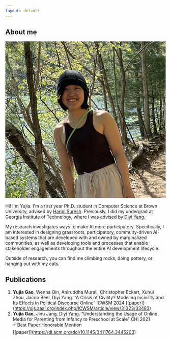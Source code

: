 ```yaml
---
layout: default
---
```

## About me

<img class="profile-picture" src="image.jpg">

Hi! I'm Yujia. I'm a first year Ph.D. student in Computer Science at Brown University, advised by [Harini Suresh](https://harinisuresh.com/). Previously, I did my undergrad at Georgia Institute of Technology, where I was advised by [Diyi Yang](https://cs.stanford.edu/~diyiy/). 

My research investigates ways to make AI more participatory. Specifically, I am interested in designing grassroots, participatory, commuity-driven AI-based systems that are developed with and owned by marginalized communities, as well as developing tools and processes that enable stakeholder engagements throughout the entire AI development lifecycle.

Outside of research, you can find me climbing rocks, doing pottery, or hanging out with my cats.

## Publications

1. **Yujia Gao**, Wenna Qin, Aniruddha Murali, Christopher Eckart, Xuhui Zhou, Jacob Beel, Diyi Yang. “A
Crisis of Civility? Modeling Incivility and Its Effects in Political Discourse Online” ICWSM 2024
\[[paper]\](https://ojs.aaai.org/index.php/ICWSM/article/view/31323/33483)
2. **Yujia Gao**, Jinu Jang, Diyi Yang. “Understanding the Usage of Online Media for Parenting from
Infancy to Preschool at Scale” CHI 2021 <br>
⭐️ Best Paper Honorable Mention  
\[[paper]\](https://dl.acm.org/doi/10.1145/3411764.3445203)